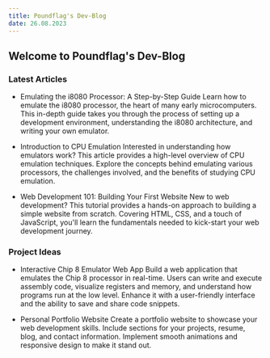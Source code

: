 ```yaml
---
title: Poundflag's Dev-Blog
date: 26.08.2023
---
```


## Welcome to Poundflag's Dev-Blog

### Latest Articles

- Emulating the i8080 Processor: A Step-by-Step Guide
    Learn how to emulate the i8080 processor, the heart of many early microcomputers. This in-depth guide takes you through the process of setting up a development environment, understanding the i8080 architecture, and writing your own emulator.

- Introduction to CPU Emulation
Interested in understanding how emulators work? This article provides a high-level overview of CPU emulation techniques. Explore the concepts behind emulating various processors, the challenges involved, and the benefits of studying CPU emulation.

- Web Development 101: Building Your First Website
    New to web development? This tutorial provides a hands-on approach to building a simple website from scratch. Covering HTML, CSS, and a touch of JavaScript, you'll learn the fundamentals needed to kick-start your web development journey.

### Project Ideas

- Interactive Chip 8 Emulator Web App
    Build a web application that emulates the Chip 8 processor in real-time. Users can write and execute assembly code, visualize registers and memory, and understand how programs run at the low level. Enhance it with a user-friendly interface and the ability to save and share code snippets.

- Personal Portfolio Website
    Create a portfolio website to showcase your web development skills. Include sections for your projects, resume, blog, and contact information. Implement smooth animations and responsive design to make it stand out.
